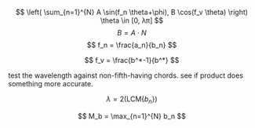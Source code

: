 $$
\left( \sum_{n=1}^{N} A \sin(f_n \theta+\phi), B \cos(f_v \theta) \right) \theta \in [0, λπ]
$$
$$
B = A \cdot N
$$
$$
f_n = \frac{a_n}{b_n} 
$$

$$
f_v = \frac{b^*-1}{b^*}
$$

<!-- $$
f_v = |\frac{P_b-\left(S_P\right)}{P_b} |
$$

$$
S_P= \sum_{n=1}^{N} \frac{P_b}{b_n}
$$

$$
P_b = \prod_{n=1}^{N} b_n
$$ -->

test the wavelength against non-fifth-having chords. see if product does something more accurate. 

$$
λ = 2\left(\text{LCM}\{ b_n \}\right)
$$

$$
M_b = \max_{n=1}^{N} b_n
$$

<!-- $$ 
b_{n^*} \quad \text{where } n^* = \arg\max_{n=1}^{N} f_n
$$

$$
n^* = \arg\min_{n=1}^{N} \{ a_n, b_n \}
$$ -->

<!-- Full Equation
$$
\left( \sum_{n=1}^{N} A \sin(\frac{a_n}{b_n} \theta+\phi), A \cdot N \cos(\frac{\prod_{n=1}^{N} b_n-\left(N-1\right)}{\prod_{n=1}^{N} b_n}  \theta) \right) 
$$ -->